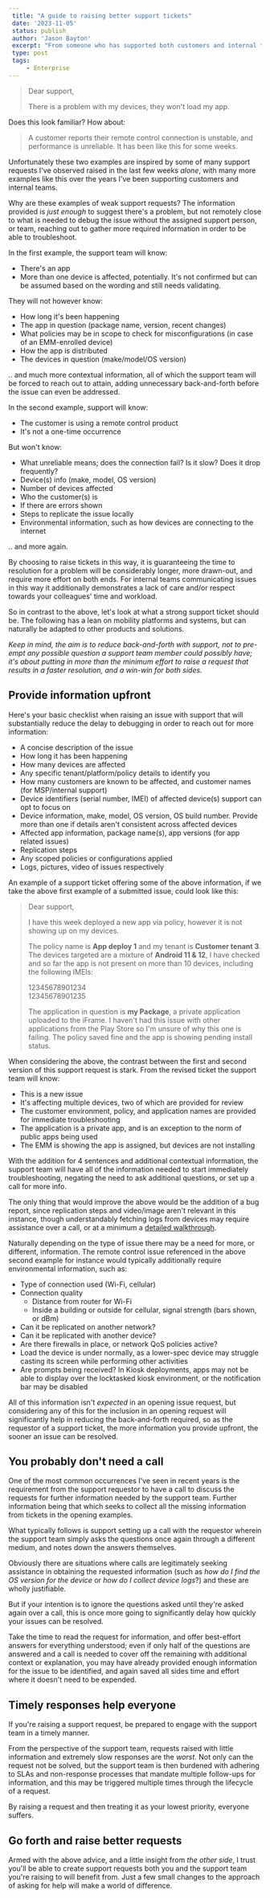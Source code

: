 ```yaml
---
 title: "A guide to raising better support tickets"
 date: '2023-11-05'
 status: publish 
 author: 'Jason Bayton' 
 excerpt: "From someone who has supported both customers and internal teams, here's what we need to support you." 
 type: post 
 tags: 
     - Enterprise 
---
```


> Dear support,
>
> There is a problem with my devices, they won't load my app.

Does this look familiar? How about:

> A customer reports their remote control connection is unstable, and performance is unreliable. It has been like this for some weeks.

Unfortunately these two examples are inspired by some of many support requests I've observed raised in the last few weeks _alone_, with many more examples like this over the years I've been supporting customers and internal teams.

Why are these examples of weak support requests? The information provided is _just enough_ to suggest there's a problem, but not remotely close to what is needed to debug the issue without the assigned support person, or team, reaching out to gather more required information in order to be able to troubleshoot.

In the first example, the support team will know:

- There's an app
- More than one device is affected, potentially. It's not confirmed but can be assumed based on the wording and still needs validating.

They will not however know:

- How long it's been happening
- The app in question (package name, version, recent changes)
- What policies may be in scope to check for misconfigurations (in case of an EMM-enrolled device)
- How the app is distributed
- The devices in question (make/model/OS version)

.. and much more contextual information, all of which the support team will be forced to reach out to attain, adding unnecessary back-and-forth before the issue can even be addressed.

In the second example, support will know:

- The customer is using a remote control product
- It's not a one-time occurrence

But won't know:

- What unreliable means; does the connection fail? Is it slow? Does it drop frequently?
- Device(s) info (make, model, OS version)
- Number of devices affected
- Who the customer(s) is
- If there are errors shown
- Steps to replicate the issue locally
- Environmental information, such as how devices are connecting to the internet

.. and more again.

By choosing to raise tickets in this way, it is guaranteeing the time to resolution for a problem will be considerably longer, more drawn-out, and require more effort on both ends. For internal teams communicating issues in this way it additionally demonstrates a lack of care and/or respect towards your colleagues' time and workload.

So in contrast to the above, let's look at what a strong support ticket should be. The following has a lean on mobility platforms and systems, but can naturally be adapted to other products and solutions.

_Keep in mind, the aim is to reduce back-and-forth with support, not to pre-empt any possible question a support team member could possibly have; it's about putting in more than the minimum effort to raise a request that results in a faster resolution, and a win-win for both sides._

## Provide information upfront

Here's your basic checklist when raising an issue with support that will substantially reduce the delay to debugging in order to reach out for more information:

- A concise description of the issue
- How long it has been happening
- How many devices are affected
- Any specific tenant/platform/policy details to identify you
- How many customers are known to be affected, and customer names (for MSP/internal support)
- Device identifiers (serial number, IMEI) of affected device(s) support can opt to focus on
- Device information, make, model, OS version, OS build number. Provide more than one if details aren't consistent across affected devices
- Affected app information, package name(s), app versions (for app related issues)
- Replication steps
- Any scoped policies or configurations applied
- Logs, pictures, video of issues respectively

An example of a support ticket offering some of the above information, if we take the above first example of a submitted issue, could look like this:

> Dear support, 
>
> I have this week deployed a new app via policy, however it is not showing up on my devices.
>
> The policy name is **App deploy 1** and my tenant is **Customer tenant 3**. The devices targeted are a mixture of **Android 11 & 12**, I have checked and so far the app is not present on more than 10 devices, including the following IMEIs:
>
> 12345678901234  
> 12345678901235
>
> The application in question is **my Package**, a private application uploaded to the iFrame. I haven't had this issue with other applications from the Play Store so I'm unsure of why this one is failing. The policy saved fine and the app is showing pending install status.

When considering the above, the contrast between the first and second version of this support request is stark. From the revised ticket the support team will know:

- This is a new issue
- It's affecting multiple devices, two of which are provided for review
- The customer environment, policy, and application names are provided for immediate troubleshooting
- The application is a private app, and is an exception to the norm of public apps being used
- The EMM is showing the app is assigned, but devices are not installing

With the addition for 4 sentences and additional contextual information, the support team will have all of the information needed to start immediately troubleshooting, negating the need to ask additional questions, or set up a call for more info. 

The only thing that would improve the above would be the addition of a bug report, since replication steps and video/image aren't relevant in this instance, though understandably fetching logs from devices may require assistance over a call, or at a minimum a [detailed walkthrough](/android/how-to-capture-device-logs/).

Naturally depending on the type of issue there may be a need for more, or different, information. The remote control issue referenced in the above second example for instance would typically additionally require environmental information, such as:

- Type of connection used (Wi-Fi, cellular)
- Connection quality
  - Distance from router for Wi-Fi
  - Inside a building or outside for cellular, signal strength (bars shown, or dBm)
- Can it be replicated on another network?
- Can it be replicated with another device?
- Are there firewalls in place, or network QoS policies active?
- Load the device is under normally, as a lower-spec device may struggle casting its screen while performing other activities
- Are prompts being received? In Kiosk deployments, apps may not be able to display over the locktasked kiosk environment, or the notification bar may be disabled

All of this information isn't _expected_ in an opening issue request, but considering any of this for the inclusion in an opening request will significantly help in reducing the back-and-forth required, so as the requestor of a support ticket, the more information you provide upfront, the sooner an issue can be resolved.

## You probably don't need a call

One of the most common occurrences I've seen in recent years is the requirement from the support requestor to have a call to discuss the requests for further information needed by the support team. Further information being that which seeks to collect all the missing information from tickets in the opening examples.

What typically follows is support setting up a call with the requestor wherein the support team simply asks the questions once again through a different medium, and notes down the answers themselves.

Obviously there are situations where calls are legitimately seeking assistance in obtaining the requested information (such as _how do I find the OS version for the device_ or _how do I collect device logs_?) and these are wholly justifiable.

But if your intention is to ignore the questions asked until they're asked again over a call, this is once more going to significantly delay how quickly your issues can be resolved.

Take the time to read the request for information, and offer best-effort answers for everything understood; even if only half of the questions are answered and a call is needed to cover off the remaining with additional context or explanation, you may have already provided enough information for the issue to be identified, and again saved all sides time and effort where it doesn't need to be expended.

## Timely responses help everyone

If you're raising a support request, be prepared to engage with the support team in a timely manner.

From the perspective of the support team, requests raised with little information and extremely slow responses are the _worst_. Not only can the request not be solved, but the support team is then burdened with adhering to SLAs and non-response processes that mandate multiple follow-ups for information, and this may be triggered multiple times through the lifecycle of a request.

By raising a request and then treating it as your lowest priority, everyone suffers. 

## Go forth and raise better requests

Armed with the above advice, and a little insight from _the other side_, I trust you'll be able to create support requests both you and the support team you're raising to will benefit from. Just a few small changes to the approach of asking for help will make a world of difference. 